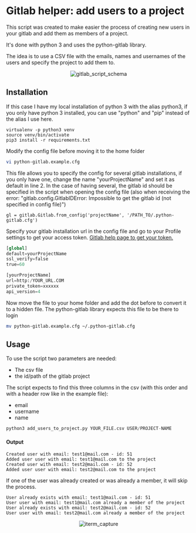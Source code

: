 # Gitlab helper: add users to a project

This script was created to make easier the process of creating new users in your gitlab and add them as members of a project.

It's done with python 3 and uses the python-gitlab library.

The idea is to use a CSV file with the emails, names and usernames of the users and specify the project to add them to.


<p align="center">
    <img src="https://i.imgur.com/iDJuOA5.png" alt="gitlab_script_schema">
</p>



## Installation

If this case I have my local installation of python 3 with the alias python3, if you only have python 3 installed, 
you can use "python" and "pip" instead of the alias I use here.

```
virtualenv -p python3 venv
source venv/bin/activate
pip3 install -r requirements.txt
```

Modify the config file before moving it to the home folder
```bash
vi python-gitlab.example.cfg
```

This file allows you to specify the config for several gitlab installations, if you only have one, 
change the name "yourProjectName" and set it as default in line 2.
In the case of having several, the gitlab id should be specified in the script when opening
the config file (also when receiving the error: 
"gitlab.config.GitlabIDError: Impossible to get the gitlab id (not specified in config file)")
```
gl = gitlab.Gitlab.from_config('projectName', '/PATH_TO/.python-gitlab.cfg')
```

Specify your gitlab installation url in the config file and go to your Profile settings to get your access token. 
[Gitlab help page to get your token.](https://docs.gitlab.com/ee/user/profile/personal_access_tokens.html)

```python
[global]
default=yourProjectName
ssl_verify=false
true=60

[yourProjectName]
url=http:/YOUR_URL.COM
private_token=xxxxxx
api_version=4 
```

Now move the file to your home folder and add the dot before to convert it to a hidden file. 
The python-gitlab library expects this file to be there to login

```bash
mv python-gitlab.example.cfg ~/.python-gitlab.cfg
```

## Usage

To use the script two parameters are needed: 
* The csv file
* the id/path of the gitlab project

The script expects to find this three columns in the csv (with this order and with a header row like in the example file):
* email
* username
* name


```python
python3 add_users_to_project.py YOUR_FILE.csv USER/PROJECT-NAME
```

#### Output
```
Created user with email: test1@mail.com - id: 51
Added user user with email: test1@mail.com to the project
Created user with email: test2@mail.com - id: 52
Added user user with email: test2@mail.com to the project

```


If one of the user was already created or was already a member, it will skip the process.

```python¬
User already exists with email: test1@mail.com - id: 51
User user with email: test1@mail.com already a member of the project
User already exists with email: test2@mail.com - id: 52
User user with email: test2@mail.com already a member of the project
```


<p align="center">
    <img src="https://i.imgur.com/w7V6D55.png" alt="iterm_capture">
</p>

